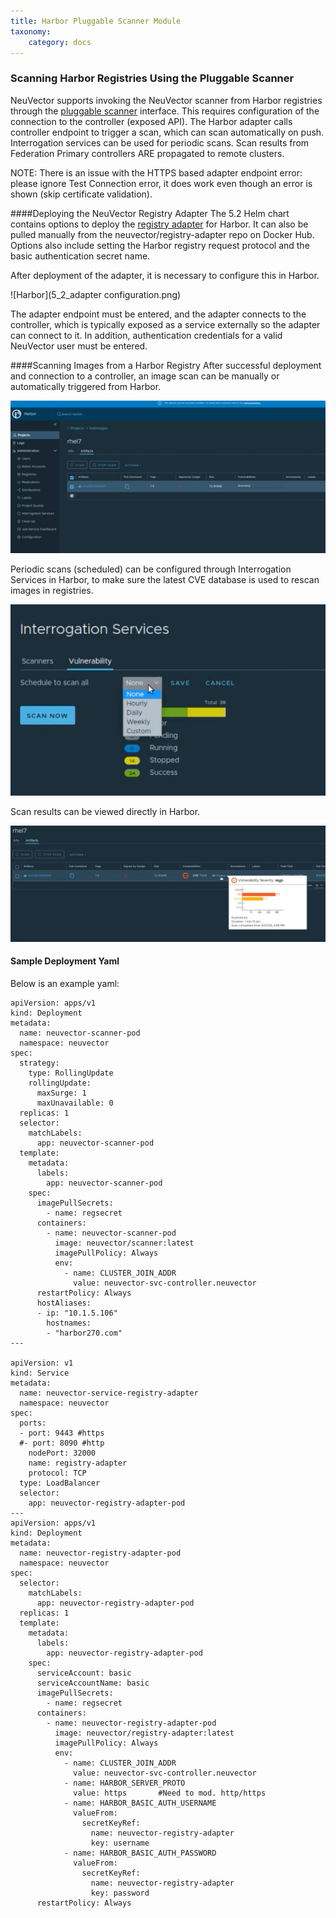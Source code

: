 ```yaml
---
title: Harbor Pluggable Scanner Module
taxonomy:
    category: docs
---
```


### Scanning Harbor Registries Using the Pluggable Scanner

NeuVector supports invoking the NeuVector scanner from Harbor registries through the [pluggable scanner](https://github.com/goharbor/pluggable-scanner-spec) interface. This requires configuration of the connection to the controller (exposed API). The Harbor adapter calls controller endpoint to trigger a scan, which can scan automatically on push. Interrogation services can be used for periodic scans. Scan results from Federation Primary controllers ARE propagated to remote clusters.  

NOTE: There is an issue with the HTTPS based adapter endpoint error: please ignore Test Connection error, it does work even though an error is shown (skip certificate validation).

####Deploying the NeuVector Registry Adapter
The 5.2 Helm chart contains options to deploy the [registry adapter](https://github.com/neuvector/neuvector-helm/blob/master/charts/core/templates/registry-adapter.yaml) for Harbor. It can also be pulled manually from the neuvector/registry-adapter repo on Docker Hub. Options also include setting the Harbor registry request protocol and the basic authentication secret name.

After deployment of the adapter, it is necessary to configure this in Harbor.

![Harbor](5_2_adapter configuration.png)

The adapter endpoint must be entered, and the adapter connects to the controller, which is typically exposed as a service externally so the adapter can connect to it. In addition, authentication credentials for a valid NeuVector user must be entered.

####Scanning Images from a Harbor Registry
After successful deployment and connection to a controller, an image scan can be manually or automatically triggered from Harbor. 

![Harbor](2_Scan_image.png)

Periodic scans (scheduled) can be configured through Interrogation Services in Harbor, to make sure the latest CVE database is used to rescan images in registries.

![Harbor](4_interrogation.png)

Scan results can be viewed directly in Harbor.

![results](3_scanresults.png)

#### Sample Deployment Yaml
Below is an example yaml:
```
apiVersion: apps/v1
kind: Deployment
metadata:
  name: neuvector-scanner-pod
  namespace: neuvector
spec:
  strategy:
    type: RollingUpdate
    rollingUpdate:
      maxSurge: 1
      maxUnavailable: 0
  replicas: 1
  selector:
    matchLabels:
      app: neuvector-scanner-pod
  template:
    metadata:
      labels:
        app: neuvector-scanner-pod
    spec:
      imagePullSecrets:
        - name: regsecret
      containers:
        - name: neuvector-scanner-pod
          image: neuvector/scanner:latest
          imagePullPolicy: Always
          env:
            - name: CLUSTER_JOIN_ADDR
              value: neuvector-svc-controller.neuvector
      restartPolicy: Always
      hostAliases:
      - ip: "10.1.5.106"
        hostnames:
        - "harbor270.com"
---

apiVersion: v1
kind: Service
metadata:
  name: neuvector-service-registry-adapter
  namespace: neuvector
spec:
  ports:
  - port: 9443 #https
  #- port: 8090 #http
    nodePort: 32000
    name: registry-adapter
    protocol: TCP
  type: LoadBalancer
  selector:
    app: neuvector-registry-adapter-pod
---
apiVersion: apps/v1
kind: Deployment
metadata:
  name: neuvector-registry-adapter-pod
  namespace: neuvector
spec:
  selector:
    matchLabels:
      app: neuvector-registry-adapter-pod
  replicas: 1
  template:
    metadata:
      labels:
        app: neuvector-registry-adapter-pod
    spec:
      serviceAccount: basic
      serviceAccountName: basic
      imagePullSecrets:
        - name: regsecret
      containers:
        - name: neuvector-registry-adapter-pod
          image: neuvector/registry-adapter:latest
          imagePullPolicy: Always
          env:
            - name: CLUSTER_JOIN_ADDR
              value: neuvector-svc-controller.neuvector
            - name: HARBOR_SERVER_PROTO
              value: https       #Need to mod. http/https
            - name: HARBOR_BASIC_AUTH_USERNAME
              valueFrom:
                secretKeyRef:
                  name: neuvector-registry-adapter
                  key: username
            - name: HARBOR_BASIC_AUTH_PASSWORD
              valueFrom:
                secretKeyRef:
                  name: neuvector-registry-adapter
                  key: password
      restartPolicy: Always
```

